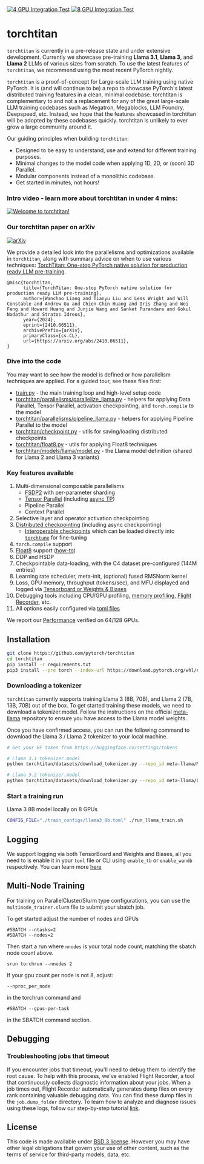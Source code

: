 [![4 GPU Integration Test](https://github.com/pytorch/torchtitan/actions/workflows/integration_test_4gpu.yaml/badge.svg?branch=main)](https://github.com/pytorch/torchtitan/actions/workflows/integration_test_4gpu.yaml?query=branch%3Amain)
[![8 GPU Integration Test](https://github.com/pytorch/torchtitan/actions/workflows/integration_test_8gpu.yaml/badge.svg?branch=main)](https://github.com/pytorch/torchtitan/actions/workflows/integration_test_8gpu.yaml?query=branch%3Amain)

# torchtitan

`torchtitan` is currently in a pre-release state and under extensive development. Currently we showcase pre-training **Llama 3.1**, **Llama 3**, and **Llama 2** LLMs of various sizes from scratch. To use the latest features of `torchtitan`, we recommend using the most recent PyTorch nightly.

`torchtitan` is a proof-of-concept for Large-scale LLM training using native PyTorch. It is (and will continue to be) a repo to showcase PyTorch's latest distributed training features in a clean, minimal codebase. torchtitan is complementary to and not a replacement for any of the great large-scale LLM training codebases such as Megatron, Megablocks, LLM Foundry, Deepspeed, etc. Instead, we hope that the features showcased in torchtitan will be adopted by these codebases quickly. torchtitan is unlikely to ever grow a large community around it.

Our guiding principles when building `torchtitan`:

* Designed to be easy to understand, use and extend for different training purposes.
* Minimal changes to the model code when applying 1D, 2D, or (soon) 3D Parallel.
* Modular components instead of a monolithic codebase.
* Get started in minutes, not hours!

### Intro video - learn more about torchtitan in under 4 mins:

[![Welcome to torchtitan!](assets/images/titan_play_video.png)](https://youtu.be/ee5DOEqD35I?si=_B94PbVv0V5ZnNKE "Welcome to torchtitan!")

### Our torchtitan paper on arXiv

[![arXiv](https://img.shields.io/badge/arXiv-2410.06511-b31b1b.svg?style=plastic)](https://arxiv.org/abs/2410.06511)

We provide a detailed look into the parallelisms and optimizations available in `torchtitan`, along with summary advice on when to use various techniques:  [TorchTitan: One-stop PyTorch native solution for production ready LLM pre-training](https://arxiv.org/abs/2410.06511).
```
@misc{torchtitan,
      title={TorchTitan: One-stop PyTorch native solution for production ready LLM pre-training},
      author={Wanchao Liang and Tianyu Liu and Less Wright and Will Constable and Andrew Gu and Chien-Chin Huang and Iris Zhang and Wei Feng and Howard Huang and Junjie Wang and Sanket Purandare and Gokul Nadathur and Stratos Idreos},
      year={2024},
      eprint={2410.06511},
      archivePrefix={arXiv},
      primaryClass={cs.CL},
      url={https://arxiv.org/abs/2410.06511},
}
```

### Dive into the code

You may want to see how the model is defined or how parallelism techniques are applied. For a guided tour, see these files first:
* [train.py](train.py) - the main training loop and high-level setup code
* [torchtitan/parallelisms/parallelize_llama.py](torchtitan/parallelisms/parallelize_llama.py) - helpers for applying Data Parallel, Tensor Parallel, activation checkpointing, and `torch.compile` to the model
* [torchtitan/parallelisms/pipeline_llama.py](torchtitan/parallelisms/pipeline_llama.py) - helpers for applying Pipeline Parallel to the model
* [torchtitan/checkpoint.py](torchtitan/checkpoint.py) - utils for saving/loading distributed checkpoints
* [torchtitan/float8.py](torchtitan/float8.py) - utils for applying Float8 techniques
* [torchtitan/models/llama/model.py](torchtitan/models/llama/model.py) - the Llama model definition (shared for Llama 2 and Llama 3 variants)

### Key features available

1. Multi-dimensional composable parallelisms
   - [FSDP2](docs/fsdp.md) with per-parameter sharding
   - [Tensor Parallel](https://pytorch.org/docs/stable/distributed.tensor.parallel.html) (including [async TP](https://discuss.pytorch.org/t/distributed-w-torchtitan-introducing-async-tensor-parallelism-in-pytorch/209487))
   - Pipeline Parallel
   - Context Parallel
2. Selective layer and operator activation checkpointing
3. [Distributed checkpointing](https://discuss.pytorch.org/t/distributed-w-torchtitan-optimizing-checkpointing-efficiency-with-pytorch-dcp/211250) (including async checkpointing)
   - [Interoperable checkpoints](docs/checkpoint.md) which can be loaded directly into [`torchtune`](https://github.com/pytorch/torchtune) for fine-tuning
4. `torch.compile` support
5. [Float8](https://discuss.pytorch.org/t/distributed-w-torchtitan-enabling-float8-all-gather-in-fsdp2/209323) support ([how-to](docs/float8.md))
6. DDP and HSDP
7. Checkpointable data-loading, with the C4 dataset pre-configured (144M entries)
8. Learning rate scheduler, meta-init, (optional) fused RMSNorm kernel
9. Loss, GPU memory, throughput (tokens/sec), and MFU displayed and logged via [Tensorboard or Weights & Biases](#logging)
10. Debugging tools including CPU/GPU profiling, [memory profiling](docs/memory_profiler.md), [Flight Recorder](#debugging), etc.
11. All options easily configured via [toml files](train_configs/)

We report our [Performance](docs/performance.md) verified on 64/128 GPUs.


## Installation

```bash
git clone https://github.com/pytorch/torchtitan
cd torchtitan
pip install -r requirements.txt
pip3 install --pre torch --index-url https://download.pytorch.org/whl/nightly/cu121 --force-reinstall # or cu118
```

### Downloading a tokenizer

`torchtitan` currently supports training Llama 3 (8B, 70B), and Llama 2 (7B, 13B, 70B) out of the box. To get started training these models, we need to download a tokenizer.model. Follow the instructions on the official [meta-llama](https://huggingface.co/meta-llama/Meta-Llama-3-8B) repository to ensure you have access to the Llama model weights.

Once you have confirmed access, you can run the following command to download the Llama 3 / Llama 2 tokenizer to your local machine.

```bash
# Get your HF token from https://huggingface.co/settings/tokens

# Llama 3.1 tokenizer.model
python torchtitan/datasets/download_tokenizer.py --repo_id meta-llama/Meta-Llama-3.1-8B --tokenizer_path "original" --hf_token=...

# Llama 3.2 tokenizer.model
python torchtitan/datasets/download_tokenizer.py --repo_id meta-llama/Llama-3.2-3B --hf_token=...
```

### Start a training run
Llama 3 8B model locally on 8 GPUs

```bash
CONFIG_FILE="./train_configs/llama3_8b.toml" ./run_llama_train.sh
```

## Logging

We support logging via both TensorBoard and Weights and Biases, all you need to is enable it in your `toml` file or CLI using `enable_tb` or `enable_wandb` respectively. You can learn more [here](docs/metrics.md)

## Multi-Node Training
For training on ParallelCluster/Slurm type configurations, you can use the `multinode_trainer.slurm` file to submit your sbatch job.

To get started adjust the number of nodes and GPUs
```
#SBATCH --ntasks=2
#SBATCH --nodes=2
```

Then start a run where `nnodes` is your total node count, matching the sbatch node count above.

```
srun torchrun --nnodes 2
```

If your gpu count per node is not 8, adjust:

```--nproc_per_node```

 in the torchrun command and

```#SBATCH --gpus-per-task```

in the SBATCH command section.


## Debugging
### Troubleshooting jobs that timeout
If you encounter jobs that timeout, you'll need to debug them to identify the root cause. To help with this process, we've enabled Flight Recorder, a tool that continuously collects diagnostic information about your jobs.
When a job times out, Flight Recorder automatically generates dump files on every rank containing valuable debugging data. You can find these dump files in the `job.dump_folder` directory.
To learn how to analyze and diagnose issues using these logs, follow our step-by-step tutorial [link](https://pytorch.org/tutorials/prototype/flight_recorder_tutorial.html).


## License

This code is made available under [BSD 3 license](./LICENSE). However you may have other legal obligations that govern your use of other content, such as the terms of service for third-party models, data, etc.
